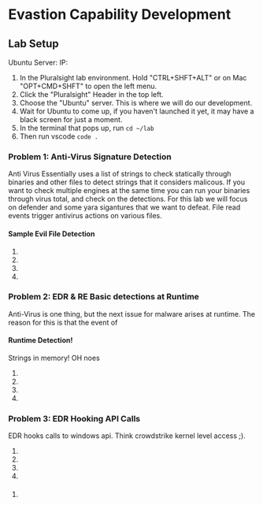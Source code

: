 # Evastion Capability Development

## Lab Setup

Ubuntu Server: IP: 

1. In the Pluralsight lab environment.  Hold "CTRL+SHFT+ALT" or on Mac "OPT+CMD+SHFT" to open the left menu.  
1. Click the "Pluralsight" Header in the top left.
1. Choose the "Ubuntu" server.  This is where we will do our development.
1. Wait for Ubuntu to come up, if you haven't launched it yet, it may have a black screen for just a moment.
1. In the terminal that pops up, run `cd ~/lab`
1. Then run vscode `code .`


### Problem 1:  Anti-Virus Signature Detection
Anti Virus Essentially uses a list of strings to check statically through binaries and other files to detect strings that it considers malicous.  If you want to check multiple engines at the same time you can run your binaries through virus total, and check on the detections. For this lab we will focus on defender and some yara sigantures that we want to defeat.  File read events trigger antivirus actions on various files.

#### Sample Evil File Detection
1. 
1. 
1. 
1. 



### Problem 2: EDR & RE Basic detections at Runtime
Anti-Virus is one thing, but the next issue for malware arises at runtime. The reason for this is that the event of 

#### Runtime Detection!
Strings in memory! OH noes

1. 
1. 
1.
1.



### Problem 3: EDR Hooking API Calls
EDR hooks calls to windows api. Think crowdstrike kernel level access ;).

1. 
1.
1.
1.

####
1. 

